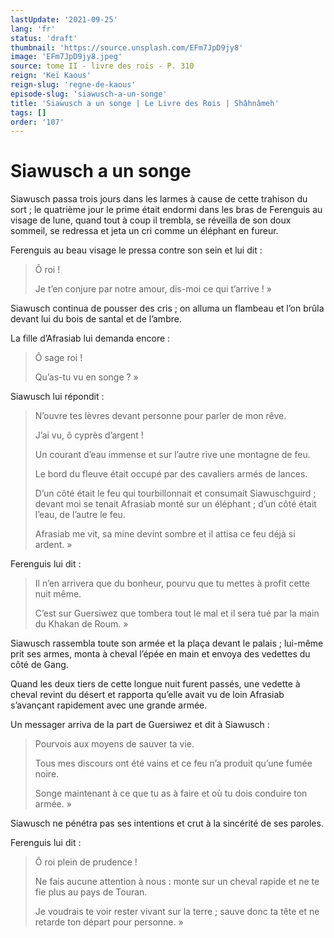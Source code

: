```yaml
---
lastUpdate: '2021-09-25'
lang: 'fr'
status: 'draft'
thumbnail: 'https://source.unsplash.com/EFm7JpD9jy8'
image: 'EFm7JpD9jy8.jpeg'
source: tome II - livre des rois - P. 310
reign: 'Keï Kaous'
reign-slug: 'regne-de-kaous'
episode-slug: 'siawusch-a-un-songe'
title: 'Siawusch a un songe | Le Livre des Rois | Shâhnâmeh'
tags: []
order: '107'
---
```


<!-- LTeX: language=fr -->

# Siawusch a un songe

Siawusch passa trois jours dans les larmes à cause de cette trahison du sort ; le quatrième jour le prime était endormi dans les bras de Ferenguis au visage de lune, quand tout à coup il trembla, se réveilla de son doux sommeil, se redressa et jeta un cri comme un éléphant en fureur.

Ferenguis au beau visage le pressa contre son sein et lui dit :

> Ô roi !
>
> Je t’en conjure par notre amour, dis-moi ce qui t’arrive ! »

Siawusch continua de pousser des cris ; on alluma un flambeau et l’on brûla devant lui du bois de santal et de l’ambre.

La fille d’Afrasiab lui demanda encore :

> Ô sage roi !
>
> Qu’as-tu vu en songe ? »

Siawusch lui répondit :

> N’ouvre tes lèvres devant personne pour parler de mon rêve.
>
> J’ai vu, ô cyprès d’argent !
>
> Un courant d’eau immense et sur l’autre rive une montagne de feu.
>
> Le bord du fleuve était occupé par des cavaliers armés de lances.
>
> D’un côté était le feu qui tourbillonnait et consumait Siawuschguird ; devant moi se tenait Afrasiab monté sur un éléphant ; d’un côté était l’eau, de l’autre le feu.
>
> Afrasiab me vit, sa mine devint sombre et il attisa ce feu déjà si ardent. »

Ferenguis lui dit :

> Il n’en arrivera que du bonheur, pourvu que tu mettes à profit cette nuit même.
>
> C’est sur Guersiwez que tombera tout le mal et il sera tué par la main du Khakan de Roum. »

Siawusch rassembla toute son armée et la plaça devant le palais ; lui-même prit ses armes, monta à cheval l’épée en main et envoya des vedettes du côté de Gang.

Quand les deux tiers de cette longue nuit furent passés, une vedette à cheval revint du désert et rapporta qu’elle avait vu de loin Afrasiab s’avançant rapidement avec une grande armée.

Un messager arriva de la part de Guersiwez et dit à Siawusch :

> Pourvois aux moyens de sauver ta vie.
>
> Tous mes discours ont été vains et ce feu n’a produit qu’une fumée noire.
>
> Songe maintenant à ce que tu as à faire et où tu dois conduire ton armée. »

Siawusch ne pénétra pas ses intentions et crut à la sincérité de ses paroles.

Ferenguis lui dit :

> Ô roi plein de prudence !
>
> Ne fais aucune attention à nous : monte sur un cheval rapide et ne te fie plus au pays de Touran.
>
> Je voudrais te voir rester vivant sur la terre ; sauve donc ta tête et ne retarde ton départ pour personne. »

